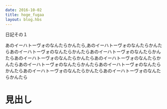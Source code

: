 ```yaml
---
date: 2016-10-02
title: hoge_fugaa
layout: blog.hbs
---
```


日記その１

あのイーハトーヴォのなんたらかんたら,あのイーハトーヴォのなんたらかんたらあのイーハトーヴォのなんたらかんたらあのイーハトーヴォのなんたらかんたらあのイーハトーヴォのなんたらかんたらあのイーハトーヴォのなんたらかんたらあのイーハトーヴォのなんたらかんたらあのイーハトーヴォのなんたらかんたらあのイーハトーヴォのなんたらかんたらあのイーハトーヴォのなんたらかんたら

# 見出し
